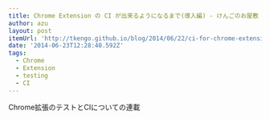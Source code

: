 ```yaml
---
title: Chrome Extension の CI が出来るようになるまで(導入編) - けんごのお屋敷
author: azu
layout: post
itemUrl: 'http://tkengo.github.io/blog/2014/06/22/ci-for-chrome-extensions1/'
date: '2014-06-23T12:28:40.592Z'
tags:
  - Chrome
  - Extension
  - testing
  - CI
---
```

Chrome拡張のテストとCIについての連載
